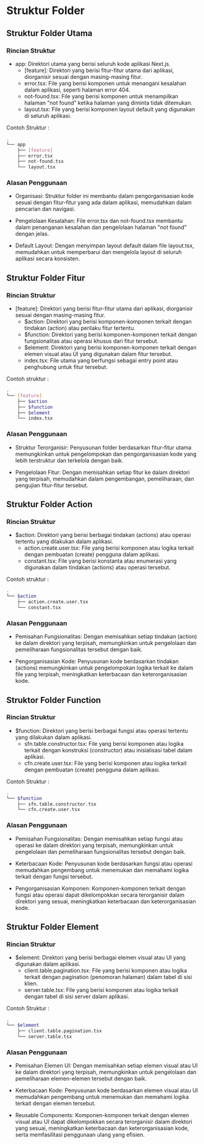 # Struktur Folder

## Struktur Folder Utama

### Rincian Struktur
- app: Direktori utama yang berisi seluruh kode aplikasi Next.js.
    - [feature]: Direktori yang berisi fitur-fitur utama dari aplikasi, diorganisir sesuai dengan masing-masing fitur.
    - error.tsx: File yang berisi komponen untuk menangani kesalahan dalam aplikasi, seperti halaman error 404.
    - not-found.tsx: File yang berisi komponen untuk menampilkan halaman "not found" ketika halaman yang diminta tidak  ditemukan.
    - layout.tsx: File yang berisi komponen layout default yang digunakan di seluruh aplikasi.

Contoh Struktur :
```sh
.
└── app
    ├── [feature]
    ├── error.tsx
    ├── not-found.tsx
    └── layout.tsx
```

### Alasan Penggunaan
- Organisasi: Struktur folder ini membantu dalam pengorganisasian kode sesuai dengan fitur-fitur yang ada dalam aplikasi, memudahkan dalam pencarian dan navigasi.

- Pengelolaan Kesalahan: File error.tsx dan not-found.tsx membantu dalam penanganan kesalahan dan pengelolaan halaman "not found" dengan jelas.

- Default Layout: Dengan menyimpan layout default dalam file layout.tsx, memudahkan untuk memperbarui dan mengelola layout di seluruh aplikasi secara konsisten.


## Struktur Folder Fitur

### Rincian Struktur
- [feature]: Direktori yang berisi fitur-fitur utama dari aplikasi, diorganisir sesuai dengan masing-masing fitur.
    - $action: Direktori yang berisi komponen-komponen terkait dengan tindakan (action) atau perilaku fitur tertentu.
    - $function: Direktori yang berisi komponen-komponen terkait dengan fungsionalitas atau operasi khusus dari fitur tersebut.
    - $element: Direktori yang berisi komponen-komponen terkait dengan elemen visual atau UI yang digunakan dalam fitur tersebut.
    - index.tsx: File utama yang berfungsi sebagai entry point atau penghubung untuk fitur tersebut.

Contoh struktur :
```sh
.
└── [feature]
    ├── $action
    ├── $function
    ├── $element
    └── index.tsx
```

### Alasan Penggunaan
- Struktur Terorganisir: Penyusunan folder berdasarkan fitur-fitur utama memungkinkan untuk pengelompokan dan pengorganisasian kode yang lebih terstruktur dan terkelola dengan baik.

- Pengelolaan Fitur: Dengan memisahkan setiap fitur ke dalam direktori yang terpisah, memudahkan dalam pengembangan, pemeliharaan, dan pengujian fitur-fitur tersebut.

## Struktur Folder Action

### Rincian Struktur
- $action: Direktori yang berisi berbagai tindakan (actions) atau operasi tertentu yang dilakukan dalam aplikasi.
    - action.create.user.tsx: File yang berisi komponen atau logika terkait dengan pembuatan (create) pengguna dalam aplikasi.
    - constant.tsx: File yang berisi konstanta atau enumerasi yang digunakan dalam tindakan (actions) atau operasi tersebut.

Contoh struktur :
```sh
.
└── $action
    ├── action.create.user.tsx
    └── constant.tsx
```

### Alasan Penggunaan
- Pemisahan Fungsionalitas: Dengan memisahkan setiap tindakan (action) ke dalam direktori yang terpisah, memungkinkan untuk pengelolaan dan pemeliharaan fungsionalitas tersebut dengan baik.

- Pengorganisasian Kode: Penyusunan kode berdasarkan tindakan (actions) memungkinkan untuk pengelompokan logika terkait ke dalam file yang terpisah, meningkatkan keterbacaan dan keterorganisasian kode.


## Struktor Folder Function

### Rincian Struktur
- $function: Direktori yang berisi berbagai fungsi atau operasi tertentu yang dilakukan dalam aplikasi.
    - sfn.table.constructor.tsx: File yang berisi komponen atau logika terkait dengan konstruksi (constructor) atau inisialisasi tabel dalam aplikasi.
    - cfn.create.user.tsx: File yang berisi komponen atau logika terkait dengan pembuatan (create) pengguna dalam aplikasi.

Contoh Struktur :     
```sh
.
└── $function
    ├── sfn.table.constructor.tsx
    └── cfn.create.user.tsx
```

### Alasan Penggunaan
- Pemisahan Fungsionalitas: Dengan memisahkan setiap fungsi atau operasi ke dalam direktori yang terpisah, memungkinkan untuk pengelolaan dan pemeliharaan fungsionalitas tersebut dengan baik.

- Keterbacaan Kode: Penyusunan kode berdasarkan fungsi atau operasi memudahkan pengembang untuk menemukan dan memahami logika terkait dengan fungsi tersebut.

- Pengorganisasian Komponen: Komponen-komponen terkait dengan fungsi atau operasi dapat dikelompokkan secara terorganisir dalam direktori yang sesuai, meningkatkan keterbacaan dan keterorganisasian kode.


## Struktur Folder Element

### Rincian Struktur
- $element: Direktori yang berisi berbagai elemen visual atau UI yang digunakan dalam aplikasi.
    - client.table.pagination.tsx: File yang berisi komponen atau logika terkait dengan pagination (penomoran halaman) dalam tabel di sisi klien.
    - server.table.tsx: File yang berisi komponen atau logika terkait dengan tabel di sisi server dalam aplikasi.

Contoh Struktur :    
```sh
.
└── $element
    ├── client.table.pagination.tsx
    └── server.table.tsx
```

### Alasan Penggunaan
- Pemisahan Elemen UI: Dengan memisahkan setiap elemen visual atau UI ke dalam direktori yang terpisah, memungkinkan untuk pengelolaan dan pemeliharaan elemen-elemen tersebut dengan baik.

- Keterbacaan Kode: Penyusunan kode berdasarkan elemen visual atau UI memudahkan pengembang untuk menemukan dan memahami logika terkait dengan elemen tersebut.

- Reusable Components: Komponen-komponen terkait dengan elemen visual atau UI dapat dikelompokkan secara terorganisir dalam direktori yang sesuai, meningkatkan keterbacaan dan keterorganisasian kode, serta memfasilitasi penggunaan ulang yang efisien.